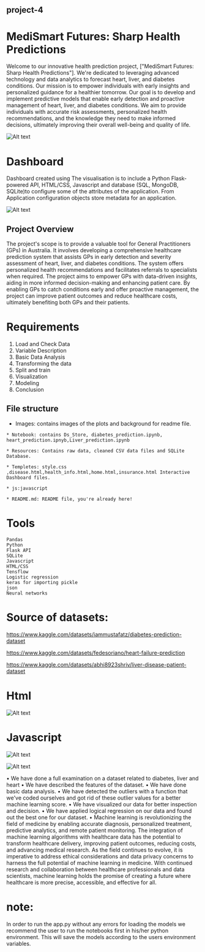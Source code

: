 ## project-4
# MediSmart Futures: Sharp Health Predictions

Welcome to our innovative health prediction project, ["MediSmart Futures: Sharp Health Predictions"]. We're dedicated to leveraging advanced technology and data analytics to forecast heart, liver, and diabetes conditions. Our mission is to empower individuals with early insights and personalized guidance for a healthier tomorrow.
Our goal is to develop and implement predictive models that enable early detection and proactive management of heart, liver, and diabetes conditions. We aim to provide individuals with accurate risk assessments, personalized health recommendations, and the knowledge they need to make informed decisions, ultimately improving their overall well-being and quality of life.


![Alt text](images/Analytics-Medical-IoT-1600x900.jpeg)

# Dashboard
Dashboard created using The visualisation is to include a Python Flask-powered API, HTML/CSS, Javascript and  database (SQL, MongoDB, SQLite)to configure some of the attributes of the application. From Application configuration objects store metadata for an application.

![Alt text](<images/Screenshot 2023-11-08 154154.png>)

## Project Overview

The project's scope is to provide a valuable tool for General Practitioners (GPs) in Australia. It involves developing a comprehensive healthcare prediction system that assists GPs in early detection and severity assessment of heart, liver, and diabetes conditions. The system offers personalized health recommendations and facilitates referrals to specialists when required. The project aims to empower GPs with data-driven insights, aiding in more informed decision-making and enhancing patient care. By enabling GPs to catch conditions early and offer proactive management, the project can improve patient outcomes and reduce healthcare costs, ultimately benefiting both GPs and their patients.



# Requirements

1.	Load and Check Data
2.	Variable Description
3.	Basic Data Analysis
4.	Transforming the data
5.	Split and train 
6.	Visualization
7.	Modeling
8.	Conclusion



## File structure

   * Images: contains images of the plots and background for readme file.

    * Notebook: contains Ds_Store, diabetes_prediction.ipynb, heart_prediction.ipnyb,Liver_prediction.ipynb

    * Resources: Contains raw data, cleaned CSV data files and SQLite Database.

    * Templetes: style.css ,disease.html,health_info.html,home.html,insurance.html Interactive Dashboard files.

    * js:javascript

    * README.md: README file, you're already here!

# Tools
    Pandas
    Python
    Flask API
    SQLite
    Javascript
    HTML/CSS
    Tensflow
    Logistic regression
    keras for importing pickle
    json
    Neural networks



# Source of datasets: 

 https://www.kaggle.com/datasets/iammustafatz/diabetes-prediction-dataset


 https://www.kaggle.com/datasets/fedesoriano/heart-failure-prediction



 https://www.kaggle.com/datasets/abhi8923shriv/liver-disease-patient-dataset


# Html

![Alt text](<images/Screenshot 2023-11-08 223314.png>)

# Javascript
![Alt text](<images/Screenshot 2023-11-08 195153.png>)

![Alt text](<images/Screenshot 2023-11-08 195219.png>)

•	We have done a full examination on a dataset related to diabetes, liver and heart
•	We have described the features of the dataset. 
•	We have done basic data analysis. 
•	We have detected the outliers with a function that we've coded ourselves and got rid of these outlier values for a better machine learning score.
•	We have visualized our data for better inspection and decision.
•	We have applied logical regression on our data and found out the best one for our dataset.
•	Machine learning is revolutionizing the field of medicine by enabling accurate diagnosis, personalized treatment, predictive analytics, and remote patient monitoring. The integration of machine learning algorithms with healthcare data has the potential to transform healthcare delivery, improving patient outcomes, reducing costs, and advancing medical research. As the field continues to evolve, it is imperative to address ethical considerations and data privacy concerns to harness the full potential of machine learning in medicine. With continued research and collaboration between healthcare professionals and data scientists, machine learning holds the promise of creating a future where healthcare is more precise, accessible, and effective for all.

# note: 

In  order to run the app.py without any errors for loading  the models we recommend the user to run the notebooks first in his/her python environment. This will save the models according to the users environment variables.










    




